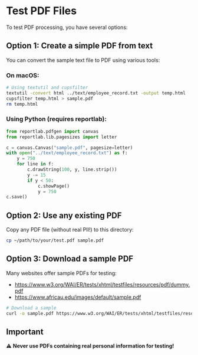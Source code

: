 # Test PDF Files

To test PDF processing, you have several options:

## Option 1: Create a simple PDF from text

You can convert the sample text file to PDF using various tools:

### On macOS:
```bash
# Using textutil and cupsfilter
textutil -convert html ../text/employee_record.txt -output temp.html
cupsfilter temp.html > sample.pdf
rm temp.html
```

### Using Python (requires reportlab):
```python
from reportlab.pdfgen import canvas
from reportlab.lib.pagesizes import letter

c = canvas.Canvas("sample.pdf", pagesize=letter)
with open("../text/employee_record.txt") as f:
    y = 750
    for line in f:
        c.drawString(100, y, line.strip())
        y -= 15
        if y < 50:
            c.showPage()
            y = 750
c.save()
```

## Option 2: Use any existing PDF

Copy any PDF file (without real PII!) to this directory:
```bash
cp ~/path/to/your/test.pdf sample.pdf
```

## Option 3: Download a sample PDF

Many websites offer sample PDFs for testing:
- https://www.w3.org/WAI/ER/tests/xhtml/testfiles/resources/pdf/dummy.pdf
- https://www.africau.edu/images/default/sample.pdf

```bash
# Download a sample
curl -o sample.pdf https://www.w3.org/WAI/ER/tests/xhtml/testfiles/resources/pdf/dummy.pdf
```

## Important

⚠️ **Never use PDFs containing real personal information for testing!**
